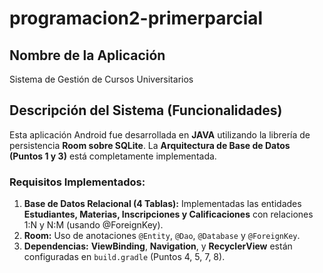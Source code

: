 # programacion2-primerparcial

## Nombre de la Aplicación
Sistema de Gestión de Cursos Universitarios

## Descripción del Sistema (Funcionalidades)

Esta aplicación Android fue desarrollada en **JAVA** utilizando la librería de persistencia **Room sobre SQLite**. La **Arquitectura de Base de Datos (Puntos 1 y 3)** está completamente implementada.

### Requisitos Implementados:

1.  **Base de Datos Relacional (4 Tablas):** Implementadas las entidades **Estudiantes, Materias, Inscripciones y Calificaciones** con relaciones 1:N y N:M (usando @ForeignKey).
2.  **Room:** Uso de anotaciones `@Entity`, `@Dao`, `@Database` y `@ForeignKey`.
3.  **Dependencias:** **ViewBinding**, **Navigation**, y **RecyclerView** están configuradas en `build.gradle` (Puntos 4, 5, 7, 8).
